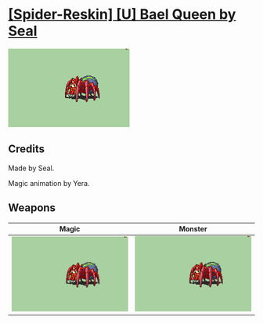 # [\[Spider-Reskin\] \[U\] Bael Queen by Seal](./)
 

<img src="./6.%20Magic/Magic_000.png" alt="[Spider-Reskin] [U] Bael Queen by Seal standing" />

## Credits

Made by Seal.

Magic animation by Yera.

## Weapons
 

|Magic |Monster |
|  :---: | :---: |
| <img alt="Magic animation" src="./6.%20Magic/Magic.gif" /> | <img alt="Monster animation" src="./8.%20Monster/Monster.gif" /> |

